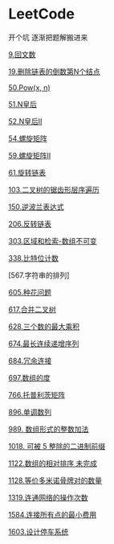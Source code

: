 # LeetCode
开个坑 逐渐把题解搬进来

[9.回文数](https://github.com/ZhangYiqun018/LeetCode/blob/master/9.%E5%9B%9E%E6%96%87%E6%95%B0.md)

[19.删除链表的倒数第N个结点](https://github.com/ZhangYiqun018/LeetCode/blob/master/19.%E5%88%A0%E9%99%A4%E9%93%BE%E8%A1%A8%E7%9A%84%E5%80%92%E6%95%B0%E7%AC%AC%20N%20%E4%B8%AA%E7%BB%93%E7%82%B9.md)

[50.Pow(x, n)](https://github.com/ZhangYiqun018/LeetCode/blob/master/50.Pow(x%2C%20n).md)

[51.N皇后](https://github.com/875977494/LeetCode/blob/master/51.N%E7%9A%87%E5%90%8E.md)

[52.N皇后II](https://github.com/875977494/LeetCode/blob/master/52.N%E7%9A%87%E5%90%8EII.md)

[54.螺旋矩阵](https://github.com/ZhangYiqun018/LeetCode/blob/master/54.%20%E8%9E%BA%E6%97%8B%E7%9F%A9%E9%98%B5.md)

[59.螺旋矩阵II](https://github.com/ZhangYiqun018/LeetCode/blob/master/59.%20%E8%9E%BA%E6%97%8B%E7%9F%A9%E9%98%B5II.md)

[61.旋转链表](https://github.com/ZhangYiqun018/LeetCode/blob/master/61.%E6%97%8B%E8%BD%AC%E9%93%BE%E8%A1%A8.md)

[103.二叉树的锯齿形层序遍历](https://github.com/ZhangYiqun018/LeetCode/blob/master/103.%E4%BA%8C%E5%8F%89%E6%A0%91%E7%9A%84%E9%94%AF%E9%BD%BF%E5%BD%A2%E5%B1%82%E5%BA%8F%E9%81%8D%E5%8E%86.md)

[150.逆波兰表达式]()

[206.反转链表](https://github.com/ZhangYiqun018/LeetCode/blob/master/206.%20%E5%8F%8D%E8%BD%AC%E9%93%BE%E8%A1%A8.md)

[303.区域和检索-数组不可变](https://github.com/ZhangYiqun018/LeetCode/blob/master/303.%E5%8C%BA%E5%9F%9F%E5%92%8C%E6%A3%80%E7%B4%A2%20-%20%E6%95%B0%E7%BB%84%E4%B8%8D%E5%8F%AF%E5%8F%98.%20%E5%8C%BA%E5%9F%9F%E5%92%8C%E6%A3%80%E7%B4%A2%20-%20%E6%95%B0%E7%BB%84%E4%B8%8D%E5%8F%AF%E5%8F%98.md)

[338.比特位计数](https://github.com/ZhangYiqun018/LeetCode/blob/master/338.%E6%AF%94%E7%89%B9%E4%BD%8D%E8%AE%A1%E6%95%B0.md)

[567.字符串的排列]

[605.种花问题](https://github.com/ZhangYiqun018/LeetCode/blob/master/605.%E7%A7%8D%E8%8A%B1%E9%97%AE%E9%A2%98.md)

[617.合并二叉树](https://github.com/ZhangYiqun018/LeetCode/blob/master/617.%E5%90%88%E5%B9%B6%E4%BA%8C%E5%8F%89%E6%A0%91.md)

[628.三个数的最大乘积](https://github.com/875977494/LeetCode/blob/master/628.%E4%B8%89%E4%B8%AA%E6%95%B0%E7%9A%84%E6%9C%80%E5%A4%A7%E4%B9%98%E7%A7%AF.md)

[674.最长连续递增序列](https://github.com/ZhangYiqun018/LeetCode/blob/master/674.%E6%9C%80%E9%95%BF%E8%BF%9E%E7%BB%AD%E9%80%92%E5%A2%9E%E5%BA%8F%E5%88%97.md)

[684.冗余连接](https://github.com/875977494/LeetCode/blob/master/684.%E5%86%97%E4%BD%99%E8%BF%9E%E6%8E%A5.md)

[697.数组的度](https://github.com/ZhangYiqun018/LeetCode/blob/master/697.%E6%95%B0%E7%BB%84%E7%9A%84%E5%BA%A6.md)

[766.托普利茨矩阵](https://github.com/ZhangYiqun018/LeetCode/blob/master/766.%20%E6%89%98%E6%99%AE%E5%88%A9%E8%8C%A8%E7%9F%A9%E9%98%B5.md)

[896.单调数列](https://github.com/ZhangYiqun018/LeetCode/blob/master/896.%E5%8D%95%E8%B0%83%E6%95%B0%E5%88%97.md)

[989. 数组形式的整数加法](https://github.com/ZhangYiqun018/LeetCode/blob/master/989.%20%E6%95%B0%E7%BB%84%E5%BD%A2%E5%BC%8F%E7%9A%84%E6%95%B4%E6%95%B0%E5%8A%A0%E6%B3%95.%20md)

[1018. 可被 5 整除的二进制前缀](https://github.com/875977494/LeetCode/blob/master/1018.%20%E5%8F%AF%E8%A2%AB%205%20%E6%95%B4%E9%99%A4%E7%9A%84%E4%BA%8C%E8%BF%9B%E5%88%B6%E5%89%8D%E7%BC%80.md)

[1122.数组的相对排序 未完成]()

[1128.等价多米诺骨牌对的数量](https://github.com/ZhangYiqun018/LeetCode/blob/master/1128.%E7%AD%89%E4%BB%B7%E5%A4%9A%E7%B1%B3%E8%AF%BA%E9%AA%A8%E7%89%8C%E5%AF%B9%E7%9A%84%E6%95%B0%E9%87%8F.md)

[1319.连通网络的操作次数](https://github.com/ZhangYiqun018/LeetCode/blob/master/1319.%E8%BF%9E%E9%80%9A%E7%BD%91%E7%BB%9C%E7%9A%84%E6%93%8D%E4%BD%9C%E6%AC%A1%E6%95%B0.md)

[1584.连接所有点的最小费用](https://github.com/875977494/LeetCode/blob/master/1584.%20%E8%BF%9E%E6%8E%A5%E6%89%80%E6%9C%89%E7%82%B9%E7%9A%84%E6%9C%80%E5%B0%8F%E8%B4%B9%E7%94%A8.md)

[1603.设计停车系统](https://github.com/ZhangYiqun018/LeetCode/blob/master/1603.%E8%AE%BE%E8%AE%A1%E5%81%9C%E8%BD%A6%E7%B3%BB%E7%BB%9F.md)
